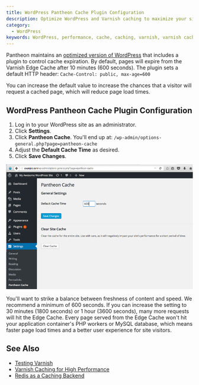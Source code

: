 ```yaml
---
title: WordPress Pantheon Cache Plugin Configuration
description: Optimize WordPress and Varnish caching to maximize your site's performance.  
category:
  - WordPress
keywords: WordPress, performance, cache, caching, varnish, varnish caching
---
```

Pantheon maintains an [optimized version of WordPress](https://github.com/pantheon-systems/WordPress) that includes a plugin to control cache expiration. By default, pages will expire from the Varnish Edge Cache after 10 minutes (600 seconds). The plugin sets a default HTTP header: `Cache-Control: public, max-age=600`

You can increase the default value to increase the chances that a visitor will request a cached page, which will reduce page load times.

## WordPress Pantheon Cache Plugin Configuration

1. Log in to your WordPress site as an administrator.
2. Click **Settings**.
3. Click **Pantheon Cache**. You'll end up at: `/wp-admin/options-general.php?page=pantheon-cache`
4. Adjust the **Default Cache Time** as desired.
5. Click **Save Changes**.

![WordPress Pantheon Cache Plugin settings](/source/docs/assets/images/WordPress_Pantheon-Cache-Settings.png)

You'll want to strike a balance between freshness of content and speed. We recommend a minimum of 600 seconds.  If you can increase the setting to 30 minutes (1800 seconds) or 1 hour (3600 seconds), many more requests will hit the Edge Cache. Every page served from the Edge Cache won't hit your application container's PHP workers or MySQL database, which means faster page load times and a better user experience for site visitors.

## See Also
* [Testing Varnish](/docs/articles/sites/varnish/testing-varnish/)
* [Varnish Caching for High Performance](/docs/articles/sites/varnish)
* [Redis as a Caching Backend](/docs/articles/sites/redis-as-a-caching-backend/)
